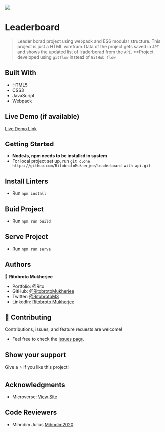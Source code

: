 ![](https://img.shields.io/badge/Microverse-blueviolet)

# Leaderboard

> Leader borad project using webpack and ES6 modular structure. This project is just a HTML wirefram. Data of the project gets saved in ```API``` and shows the updated list of leaderborad from the ```API```.
**Project developed using ```gitflow``` instead of ```GitHub flow```


## Built With

- HTML5
- CSS3
- JavaScript
- Webpack

## Live Demo (if available)

[Live Demo Link](https://ritobrotomukherjee.github.io/leaderboard-with-api/dist/)


## Getting Started

- **NodeJs, npm needs to be installed in system**
- For local project set up, run ``` git clone https://github.com/RitobrotoMukherjee/leaderboard-with-api.git ```

## Install Linters

- Run ``` npm install ```

## Buid Project

- Run ``` npm run build ```

## Serve Project

- Run ``` npm run serve ```

## Authors

👤 **Ritobroto Mukherjee**

- Portfolio: [@Rito](https://ritobrotomukherjee.github.io/Work-Portfolio/)
- GitHub: [@RitobrotoMukherjee](https://github.com/RitobrotoMukherjee)
- Twitter: [@RitobrotoM3](https://twitter.com/RitobrotoM3)
- LinkedIn: [Ritobroto Mukherjee](https://www.linkedin.com/in/ritobroto-mukherjee-519148ba/)


## 🤝 Contributing

Contributions, issues, and feature requests are welcome!

- Feel free to check the [issues page](../../issues/).

## Show your support

Give a ⭐️ if you like this project!

## Acknowledgments

- Microverse: [View Site](https://www.microverse.org/)

## Code Reviewers
- Mihndim Julius [Mihndim2020](https://github.com/Mihndim2020)
